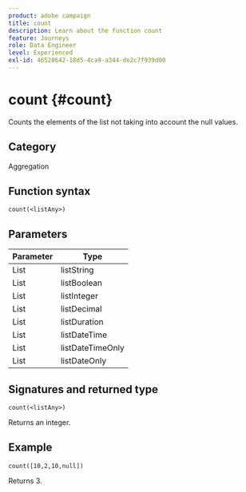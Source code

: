 ```yaml
---
product: adobe campaign
title: count
description: Learn about the function count
feature: Journeys
role: Data Engineer
level: Experienced
exl-id: 46528642-18d5-4ca9-a344-de2c7f939d00
---
```

# count {#count}

Counts the elements of the list not taking into account the null values.

## Category

Aggregation

## Function syntax

`count(<listAny>)`

## Parameters

| Parameter | Type             |
|-----------|------------------|
| List      | listString       |
| List      | listBoolean      |
| List      | listInteger      |
| List      | listDecimal      |
| List      | listDuration     |
| List      | listDateTime     |
| List      | listDateTimeOnly |
| List      | listDateOnly     |

## Signatures and returned type

`count(<listAny>)`

Returns an integer.

## Example

`count([10,2,10,null])`

Returns 3.
